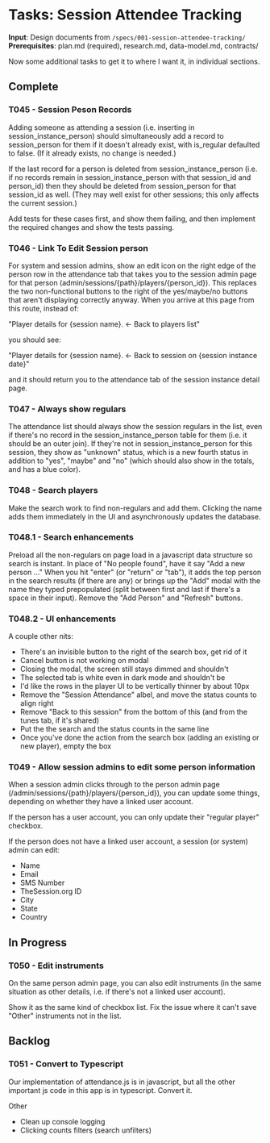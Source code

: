 # Tasks: Session Attendee Tracking

**Input**: Design documents from `/specs/001-session-attendee-tracking/`
**Prerequisites**: plan.md (required), research.md, data-model.md, contracts/

Now some additional tasks to get it to where I want it, in individual sections.

## Complete

### T045 - Session Peson Records

Adding someone as attending a session (i.e. inserting in session_instance_person) should simultaneously add a record to session_person for them if it doesn't already exist, with is_regular defaulted to false. (If it already exists, no change is needed.)

If the last record for a person is deleted from session_instance_person (i.e. if no records remain in session_instance_person with that session_id and person_id) then they should be deleted from session_person for that session_id as well. (They may well exist for other sessions; this only affects the current session.)

Add tests for these cases first, and show them failing, and then implement the required changes and show the tests passing.

### T046 - Link To Edit Session person

For system and session admins, show an edit icon on the right edge of the person row in the attendance tab that takes you to the session admin page for that person (admin/sessions/{path}/players/{person_id}). This replaces the two non-functional buttons to the right of the yes/maybe/no buttons that aren't displaying correctly anyway. When you arrive at this page from this route, instead of:

"Player details for {session name}. ← Back to players list"

you should see:

"Player details for {session name}. ← Back to session on {session instance date}"

and it should return you to the attendance tab of the session instance detail page. 

### T047 - Always show regulars

The attendance list should always show the session regulars in the list, even if there's no record in the session_instance_person table for them (i.e. it should be an outer join). If they're not in session_instance_person for this session, they show as "unknown" status, which is a new fourth status in addition to "yes", "maybe" and "no" (which should also show in the totals, and has a blue color).

### T048 - Search players

Make the search work to find non-regulars and add them. Clicking the name adds them immediately in the UI and asynchronously updates the database.


### T048.1 - Search enhancements

Preload all the non-regulars on page load in a javascript data structure so search is instant.
In place of "No people found", have it say "Add a new person ..."
When you hit "enter" (or "return" or "tab"), it adds the top person in the search results (if there are any) or brings up the "Add" modal with the name they typed prepopulated (split between first and last if there's a space in their input).
Remove the "Add Person" and "Refresh" buttons.

### T048.2 - UI enhancements

A couple other nits:

- There's an invisible button to the right of the search box, get rid of it
- Cancel button is not working on modal
- Closing the modal, the screen still stays dimmed and shouldn't
- The selected tab is white even in dark mode and shouldn't be
- I'd like the rows in the player UI to be vertically thinner by about 10px
- Remove the "Session Attendance" albel, and move the status counts to align right
- Remove "Back to this session" from the bottom of this (and from the tunes tab, if it's shared)
- Put the the search and the status counts in the same line
- Once you've done the action from the search box (adding an existing or new player), empty the box


### T049 - Allow session admins to edit some person information

When a session admin clicks through to the person admin page (/admin/sessions/{path}/players/{person_id}), you can update some things, depending on whether they have a linked user account.

If the person has a user account, you can only update their "regular player" checkbox.

If the person does not have a linked user account, a session (or system) admin can edit:
- Name
- Email
- SMS Number
- TheSession.org ID
- City
- State
- Country

## In Progress

### T050 - Edit instruments

On the same person admin page, you can also edit instruments (in the same situation as other details, i.e. if there's not a linked user account).

Show it as the same kind of checkbox list. Fix the issue where it can't save "Other" instruments not in the list.

## Backlog

### T051 - Convert to Typescript

Our implementation of attendance.js is in javascript, but all the other important js code in this app is in typescript. Convert it.

Other
- Clean up console logging
- Clicking counts filters (search unfilters)